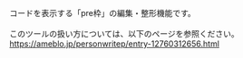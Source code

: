 コードを表示する「pre枠」の編集・整形機能です。<br>
<br>
このツールの扱い方については、以下のページを参照ください。<br>
https://ameblo.jp/personwritep/entry-12760312656.html
